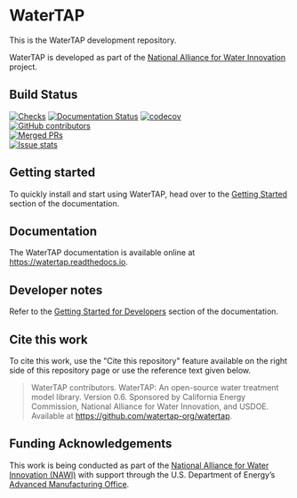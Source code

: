 # WaterTAP
This is the WaterTAP development repository.

WaterTAP is developed as part of the [National Alliance for Water Innovation](https://nawihub.org/) project.

## Build Status

[![Checks](https://github.com/watertap-org/watertap/actions/workflows/checks.yml/badge.svg)](https://github.com/watertap-org/watertap/actions/workflows/checks.yml)
[![Documentation Status](https://readthedocs.org/projects/watertap/badge/?version=latest)](https://watertap.readthedocs.io/en/latest/?badge=latest)
[![codecov](https://codecov.io/gh/watertap-org/watertap/branch/main/graph/badge.svg)](https://codecov.io/gh/watertap-org/watertap)  
[![GitHub contributors](https://img.shields.io/github/contributors/watertap-org/watertap.svg)](https://github.com/watertap-org/watertap/graphs/contributors)  
[![Merged PRs](https://img.shields.io/github/issues-pr-closed-raw/watertap-org/watertap.svg?label=merged+PRs)](https://github.com/watertap-org/watertap/pulls?q=is:pr+is:merged)  
[![Issue stats](http://isitmaintained.com/badge/resolution/watertap-org/watertap.svg)](http://isitmaintained.com/project/watertap-org/watertap)

## Getting started

To quickly install and start using WaterTAP, head over to the [Getting Started](https://watertap.readthedocs.io/en/latest/getting_started/install.html#general-installation) section of the documentation.

## Documentation

The WaterTAP documentation is available online at <https://watertap.readthedocs.io>.
## Developer notes

Refer to the [Getting Started for Developers](https://watertap.readthedocs.io/en/latest/getting_started/install.html#for-watertap-developers) section of the documentation.

## Cite this work

To cite this work, use the "Cite this repository" feature available on the right side of this repository page or use the reference text given below.

> WaterTAP contributors. WaterTAP: An open-source water treatment model library. Version 0.6. Sponsored by California Energy Commission, National Alliance for Water Innovation, and USDOE. Available at https://github.com/watertap-org/watertap.

## Funding Acknowledgements

This work is being conducted as part of the [National Alliance for Water Innovation
(NAWI)](https://www.nawihub.org/) with support through the U.S. Department of Energy’s [Advanced
Manufacturing Office](https://www.energy.gov/eere/amo/advanced-manufacturing-office).
